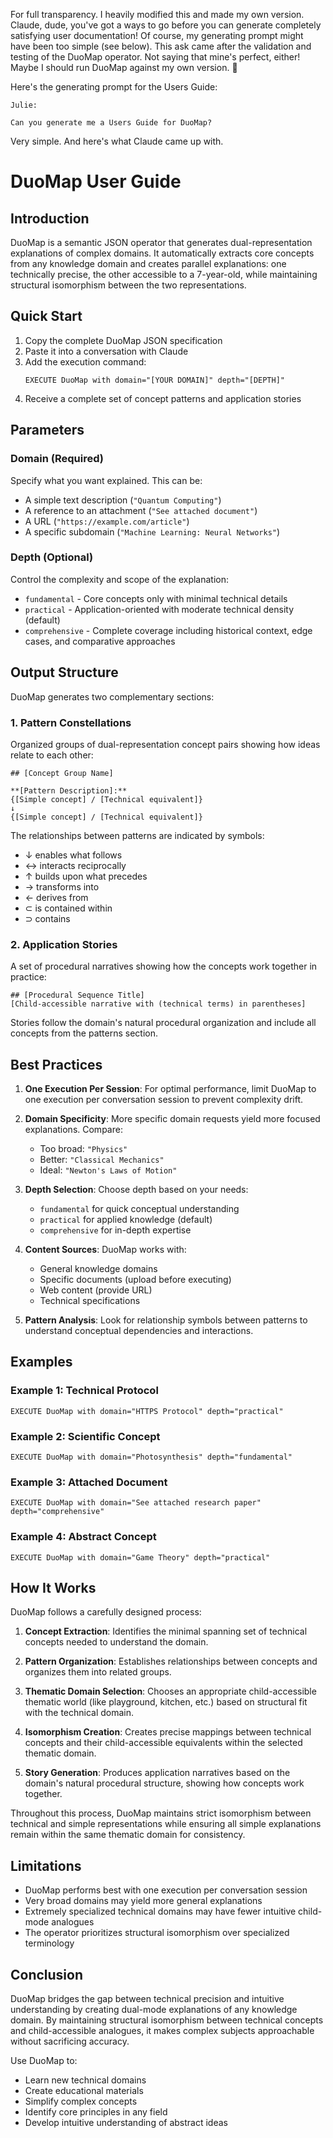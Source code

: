 
For full transparency. I heavily modified this and made my own version. Claude, dude, you've got a ways to go before you can generate completely satisfying user documentation! Of course, my generating prompt might have been too simple (see below). This ask came after the validation and testing of the DuoMap operator. Not saying that mine's perfect, either! Maybe I should run DuoMap against my own version. 🤔

Here's the generating prompt for the Users Guide:

~~~
Julie:

Can you generate me a Users Guide for DuoMap?
~~~

Very simple. And here's what Claude came up with.

# DuoMap User Guide

## Introduction

DuoMap is a semantic JSON operator that generates dual-representation explanations of complex domains. It automatically extracts core concepts from any knowledge domain and creates parallel explanations: one technically precise, the other accessible to a 7-year-old, while maintaining structural isomorphism between the two representations.

## Quick Start

1. Copy the complete DuoMap JSON specification
2. Paste it into a conversation with Claude
3. Add the execution command:
   ```
   EXECUTE DuoMap with domain="[YOUR DOMAIN]" depth="[DEPTH]"
   ```
4. Receive a complete set of concept patterns and application stories

## Parameters

### Domain (Required)
Specify what you want explained. This can be:
- A simple text description (`"Quantum Computing"`)
- A reference to an attachment (`"See attached document"`)
- A URL (`"https://example.com/article"`)
- A specific subdomain (`"Machine Learning: Neural Networks"`)

### Depth (Optional)
Control the complexity and scope of the explanation:
- `fundamental` - Core concepts only with minimal technical details
- `practical` - Application-oriented with moderate technical density (default)
- `comprehensive` - Complete coverage including historical context, edge cases, and comparative approaches

## Output Structure

DuoMap generates two complementary sections:

### 1. Pattern Constellations
Organized groups of dual-representation concept pairs showing how ideas relate to each other:

```
## [Concept Group Name]

**[Pattern Description]:**
{[Simple concept] / [Technical equivalent]}
↓
{[Simple concept] / [Technical equivalent]}
```

The relationships between patterns are indicated by symbols:
- ↓ enables what follows
- ↔ interacts reciprocally
- ↑ builds upon what precedes
- → transforms into
- ← derives from
- ⊂ is contained within
- ⊃ contains

### 2. Application Stories
A set of procedural narratives showing how the concepts work together in practice:

```
## [Procedural Sequence Title]
[Child-accessible narrative with (technical terms) in parentheses]
```

Stories follow the domain's natural procedural organization and include all concepts from the patterns section.

## Best Practices

1. **One Execution Per Session**: For optimal performance, limit DuoMap to one execution per conversation session to prevent complexity drift.

2. **Domain Specificity**: More specific domain requests yield more focused explanations. Compare:
   - Too broad: `"Physics"`
   - Better: `"Classical Mechanics"`
   - Ideal: `"Newton's Laws of Motion"`

3. **Depth Selection**: Choose depth based on your needs:
   - `fundamental` for quick conceptual understanding
   - `practical` for applied knowledge (default)
   - `comprehensive` for in-depth expertise

4. **Content Sources**: DuoMap works with:
   - General knowledge domains
   - Specific documents (upload before executing)
   - Web content (provide URL)
   - Technical specifications

5. **Pattern Analysis**: Look for relationship symbols between patterns to understand conceptual dependencies and interactions.

## Examples

### Example 1: Technical Protocol
```
EXECUTE DuoMap with domain="HTTPS Protocol" depth="practical"
```

### Example 2: Scientific Concept
```
EXECUTE DuoMap with domain="Photosynthesis" depth="fundamental"
```

### Example 3: Attached Document
```
EXECUTE DuoMap with domain="See attached research paper" depth="comprehensive"
```

### Example 4: Abstract Concept
```
EXECUTE DuoMap with domain="Game Theory" depth="practical"
```

## How It Works

DuoMap follows a carefully designed process:

1. **Concept Extraction**: Identifies the minimal spanning set of technical concepts needed to understand the domain.

2. **Pattern Organization**: Establishes relationships between concepts and organizes them into related groups.

3. **Thematic Domain Selection**: Chooses an appropriate child-accessible thematic world (like playground, kitchen, etc.) based on structural fit with the technical domain.

4. **Isomorphism Creation**: Creates precise mappings between technical concepts and their child-accessible equivalents within the selected thematic domain.

5. **Story Generation**: Produces application narratives based on the domain's natural procedural structure, showing how concepts work together.

Throughout this process, DuoMap maintains strict isomorphism between technical and simple representations while ensuring all simple explanations remain within the same thematic domain for consistency.

## Limitations

- DuoMap performs best with one execution per conversation session
- Very broad domains may yield more general explanations
- Extremely specialized technical domains may have fewer intuitive child-mode analogues
- The operator prioritizes structural isomorphism over specialized terminology

## Conclusion

DuoMap bridges the gap between technical precision and intuitive understanding by creating dual-mode explanations of any knowledge domain. By maintaining structural isomorphism between technical concepts and child-accessible analogues, it makes complex subjects approachable without sacrificing accuracy.

Use DuoMap to:
- Learn new technical domains
- Create educational materials
- Simplify complex concepts
- Identify core principles in any field
- Develop intuitive understanding of abstract ideas